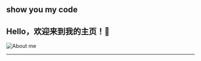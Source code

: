

<!--
**Waoooooooo/Waoooooooo** is a ✨ _special_ ✨ repository because its `README.md` (this file) appears on your GitHub profile.

Here are some ideas to get you started:

- 🔭 I’m currently working on ...
- 🌱 I’m currently learning ...
- 👯 I’m looking to collaborate on ...
- 🤔 I’m looking for help with ...
- 💬 Ask me about ...
- 📫 How to reach me: ...
- 😄 Pronouns: ...
- ⚡ Fun fact: ...
-->
## show you my code
## Hello，欢迎来到我的主页！👋
![About me](https://github-readme-stats.vercel.app/api?username=Waoooooooo&show_icons=true&show_icons=true)
<!--
![Top Langs](https://github-readme-stats.vercel.app/api/top-langs/?username=Waoooooooo&layout=compact)
-->

---
